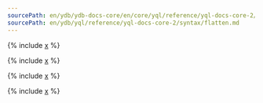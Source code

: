```yaml
---
sourcePath: en/ydb/ydb-docs-core/en/core/yql/reference/yql-docs-core-2/syntax/flatten.md
sourcePath: en/ydb/yql/reference/yql-docs-core-2/syntax/flatten.md
---
```


{% include [x](_includes/flatten/flatten_by.md) %}

{% include [x](_includes/flatten/flatten_type_by.md) %}

{% include [x](_includes/flatten/flatten_other_db.md) %}

{% include [x](_includes/flatten/flatten_columns.md) %}